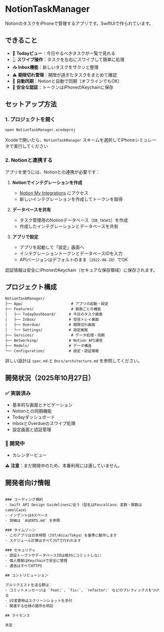# NotionTaskManager

NotionのタスクをiPhoneで管理するアプリです。SwiftUIで作られています。

## できること

- 📱 **Todayビュー**：今日やるべきタスクが一覧で見れる
- 👆 **スワイプ操作**：タスクを左右にスワイプして簡単に処理
- 📥 **Inbox機能**：新しいタスクをサクッと整理
- ⚠️ **期限切れ管理**：期限が過ぎたタスクをまとめて確認
- 🔄 **自動同期**：Notionと自動で同期（オフラインでもOK）
- 🔐 **安全な認証**：トークンはiPhoneのKeychainに保存

## セットアップ方法

### 1. プロジェクトを開く

```sh
open NotionTaskManager.xcodeproj
```

Xcodeで開いたら、`NotionTaskManager` スキームを選択してiPhoneシミュレータで実行してください

### 2. Notionと連携する

アプリを使うには、Notionとの連携が必要です：

1. **Notionでインテグレーションを作成**
   - [Notion My Integrations](https://www.notion.so/my-integrations) にアクセス
   - 新しいインテグレーションを作成してトークンを取得

2. **データベースを共有**
   - タスク管理用のNotionデータベース（`DB_TASKS`）を作成
   - 作成したインテグレーションとデータベースを共有

3. **アプリで設定**
   - アプリを起動して「設定」画面へ
   - インテグレーショントークンとデータベースIDを入力
   - APIバージョンはデフォルトのまま（`2022-06-28`）でOK

認証情報は安全にiPhoneのKeychain（セキュアな保存領域）に保存されます。

## プロジェクト構成

```
NotionTaskManager/
├── App/                      # アプリの起動・設定
├── Features/                 # 画面ごとの機能
│   ├── TodayDashboard/      # 今日のタスク画面
│   ├── Inbox/               # 受信トレイ画面
│   ├── Overdue/             # 期限切れ画面
│   └── Settings/            # 設定画面
├── Services/                 # データ処理・同期
├── Networking/              # Notion API通信
├── Models/                  # データ構造
└── Configuration/           # 設定・認証情報
```

詳しい設計は `spec.md` と `Docs/architecture.md` を参照してください。

## 開発状況（2025年10月27日）

### ✅ 実装済み
- 基本的な画面とナビゲーション
- Notionとの同期機能
- Todayダッシュボード
- InboxとOverdueのスワイプ処理
- 設定画面と認証管理

### 🚧 開発中
- カレンダービュー

⚠️ **注意**：まだ開発中のため、本番利用には適していません。

## 開発者向け情報

```

### コーディング規約
- Swift API Design Guidelinesに従う（型名はPascalCase、変数・関数はcamelCase）
- インデントは4スペース
- 詳細は `AGENTS.md` を参照

### タイムゾーン
- このアプリは日本時間（JST/Asia/Tokyo）を基準に動作します
- スケジュール計算はすべてJSTで行われます

### セキュリティ
- 認証トークンやデータベースIDは絶対にコミットしない
- 個人情報はKeychainで安全に管理
- 通信はすべてHTTPS

## コントリビューション

プルリクエストを送る際は：
- コミットメッセージは `feat:`, `fix:`, `refactor:` などのプレフィックスをつける
- UI変更時はスクリーンショットを添付
- 関連する仕様の箇所を明記

## ライセンス

未定
